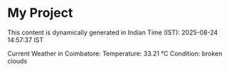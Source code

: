 # My Project

This content is dynamically generated in Indian Time (IST): 2025-08-24 14:57:37 IST


Current Weather in Coimbatore:
Temperature: 33.21 °C
Condition: broken clouds
